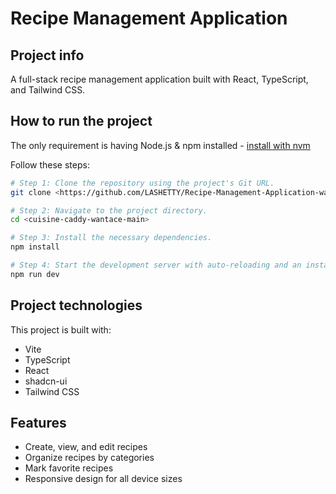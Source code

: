 
# Recipe Management Application

## Project info

A full-stack recipe management application built with React, TypeScript, and Tailwind CSS.

## How to run the project

The only requirement is having Node.js & npm installed - [install with nvm](https://github.com/nvm-sh/nvm#installing-and-updating)

Follow these steps:

```sh
# Step 1: Clone the repository using the project's Git URL.
git clone <https://github.com/LASHETTY/Recipe-Management-Application-wantace.git>

# Step 2: Navigate to the project directory.
cd <cuisine-caddy-wantace-main>

# Step 3: Install the necessary dependencies.
npm install

# Step 4: Start the development server with auto-reloading and an instant preview.
npm run dev
```

## Project technologies

This project is built with:

- Vite
- TypeScript
- React
- shadcn-ui
- Tailwind CSS

## Features

- Create, view, and edit recipes
- Organize recipes by categories
- Mark favorite recipes
- Responsive design for all device sizes

